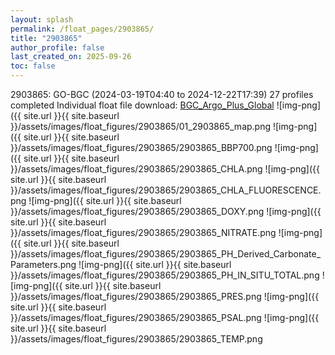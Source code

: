 ```yaml
---
layout: splash
permalink: /float_pages/2903865/
title: "2903865"
author_profile: false
last_created_on: 2025-09-26
toc: false
---
```

 
2903865: GO-BGC (2024-03-19T04:40 to 2024-12-22T17:39)
27 profiles completed
Individual float file download: [BGC_Argo_Plus_Global](https://ftp.soest.hawaii.edu/bgc_argo_plus/Individual_Floats/outliers_removed/2903865_Sprof_processed.nc)
![img-png]({{ site.url }}{{ site.baseurl }}/assets/images/float_figures/2903865/01_2903865_map.png
![img-png]({{ site.url }}{{ site.baseurl }}/assets/images/float_figures/2903865/2903865_BBP700.png
![img-png]({{ site.url }}{{ site.baseurl }}/assets/images/float_figures/2903865/2903865_CHLA.png
![img-png]({{ site.url }}{{ site.baseurl }}/assets/images/float_figures/2903865/2903865_CHLA_FLUORESCENCE.png
![img-png]({{ site.url }}{{ site.baseurl }}/assets/images/float_figures/2903865/2903865_DOXY.png
![img-png]({{ site.url }}{{ site.baseurl }}/assets/images/float_figures/2903865/2903865_NITRATE.png
![img-png]({{ site.url }}{{ site.baseurl }}/assets/images/float_figures/2903865/2903865_PH_Derived_Carbonate_Parameters.png
![img-png]({{ site.url }}{{ site.baseurl }}/assets/images/float_figures/2903865/2903865_PH_IN_SITU_TOTAL.png
![img-png]({{ site.url }}{{ site.baseurl }}/assets/images/float_figures/2903865/2903865_PRES.png
![img-png]({{ site.url }}{{ site.baseurl }}/assets/images/float_figures/2903865/2903865_PSAL.png
![img-png]({{ site.url }}{{ site.baseurl }}/assets/images/float_figures/2903865/2903865_TEMP.png
